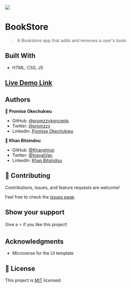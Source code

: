 ![](https://img.shields.io/badge/Microverse-blueviolet)

# BookStore

> A Bookstore app that adds and removes a user's book

## Built With

- HTML, CSS, JS

## [Live Demo Link](https://promzzykoncepts.github.io/BookStore/)

## Authors

👤 **Promise Okechukwu**

- GitHub: [@promzzykoncepts](https://github.com/promzzykoncepts)
- Twitter: [@promzzy](https://twitter.com/promzzy)
- LinkedIn: [Promise Okechukwu](https://linkedin.com/in/promiseokechukwu)

👤 **Khan Bitsindou**

- GitHub: [@Khanetmoi](https://github.com/Khanetmoi)
- Twitter: [@InayatVan](https://twitter.com/InayatVan)
- LinkedIn: [Khan Bitsindou](https://www.linkedin.com/in/khan-bitsindou-b37178228/)

## 🤝 Contributing

Contributions, issues, and feature requests are welcome!

Feel free to check the [issues page](github.com/promzzykoncepts/BookStore/issues/).

## Show your support

Give a ⭐️ if you like this project!

## Acknowledgments

- MIcroverse for the UI template

## 📝 License

This project is [MIT](./MIT.md) licensed.
